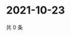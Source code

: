 # 2021-10-23

共 0 条

<!-- BEGIN WEIBO -->
<!-- 最后更新时间 Sat Oct 23 2021 05:09:51 GMT+0800 (China Standard Time) -->

<!-- END WEIBO -->
